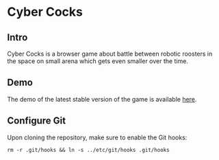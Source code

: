 # Cyber Cocks

## Intro
Cyber Cocks is a browser game about battle between robotic roosters in the space on small arena which gets even smaller over the time.

## Demo
The demo of the latest stable version of the game is available [here](http://www.cyber-cocks.com).

## Configure Git

Upon cloning the repository, make sure to enable the Git hooks:
```
rm -r .git/hooks && ln -s ../etc/git/hooks .git/hooks
```
